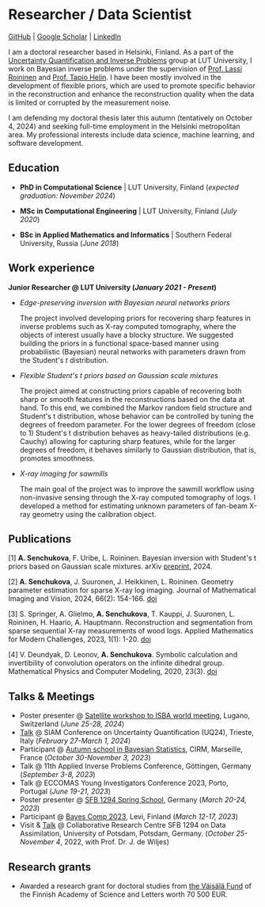# Researcher / Data Scientist

[GitHub](https://github.com/AngelinaSen) | [Google Scholar](https://scholar.google.com/citations?hl=en&user=sghAn8cAAAAJ) | [LinkedIn](https://www.linkedin.com/in/senchukova/)

I am a doctoral researcher based in Helsinki, Finland. As a part of the [Uncertainty Quantification and Inverse Problems](https://www.lut.fi/en/research-groups/uncertainty-quantification-and-inverse-problems) group at LUT University, I work on Bayesian inverse problems under the supervision of [Prof. Lassi Roininen](https://www.lut.fi/fi/profiilit/lassi-roininen) and [Prof. Tapio Helin](https://www.lut.fi/fi/profiilit/tapio-helin). I have been mostly involved in the development of flexible priors, which are used to promote specific behavior in the reconstruction and enhance the reconstruction quality when the data is limited or corrupted by the measurement noise. 

I am defending my doctoral thesis later this autumn (tentatively on October 4, 2024) and seeking full-time employment in the Helsinki metropolitan area. My professional interests include data science, machine learning, and software development.  


## Education 
- __PhD in Computational Science__ | LUT University, Finland (_expected graduation: November 2024_)

- __MSc in Computational Engineering__ | LUT University, Finland (_July 2020_)

- __BSc in Applied Mathematics and Informatics__ | Southern Federal University, Russia (_June 2018_)

## Work experience 
**Junior Researcher @ LUT University (_January 2021 - Present_)**

* _Edge-preserving inversion with Bayesian neural networks priors_
  
  The project involved developing priors for recovering sharp features in inverse problems such as X-ray computed tomography, where the objects of interest usually have a blocky structure. We suggested building the priors in a functional space-based manner using probabilistic (Bayesian) neural networks with parameters drawn from the Student's _t_ distribution.

* _Flexible Student's t priors based on Gaussian scale mixtures_
  
  The project aimed at constructing priors capable of recovering both sharp or smooth features in the reconstructions based on the data at hand. To this end, we combined the Markov random field structure and Student's t distribution, whose behavior can be controlled by tuning the degrees of freedom parameter.
  For the lower degrees of freedom (close to 1) Student's t distribution behaves as heavy-tailed distributions (e.g. Cauchy) allowing for capturing sharp features, while for the larger degrees of freedom, it behaves similarly to Gaussian distribution, that is, promotes smoothness.

* _X-ray imaging for sawmills_
  
  The main goal of the project was to improve the sawmill workflow using non-invasive sensing through the X-ray computed tomography of logs. I developed a method for estimating unknown parameters of fan-beam X-ray geometry using the calibration object.


## Publications 
[1] __A. Senchukova__, F. Uribe, L. Roininen. Bayesian inversion with Student's t priors based on Gaussian scale mixtures. arXiv [preprint](https://arxiv.org/pdf/2403.13665), 2024.

[2] __A. Senchukova__, J. Suuronen, J. Heikkinen, L. Roininen. Geometry parameter estimation for sparse X-ray log imaging. Journal of Mathematical Imaging and Vision, 2024, 66(2): 154-166. [doi](https://doi.org/10.1007/s10851-023-01167-6)

[3] S. Springer, A. Glielmo, __A. Senchukova__, T. Kauppi, J. Suuronen, L. Roininen, H. Haario, A. Hauptmann. Reconstruction and segmentation from sparse sequential X-ray measurements of wood logs. Applied Mathematics for Modern Challenges, 2023, 1(1): 1-20. [doi](https://doi.org/10.3934/ammc.2023002)

[4] V. Deundyak, D. Leonov, __A. Senchukova__. Symbolic calculation and invertibility of convolution operators on the infinite dihedral group. Mathematical Physics and Computer Modeling, 2020, 23(3). [doi](https://mp.jvolsu.com/index.php/en/archive-en/389-mathematical-physics-and-computer-simulation-2020-vol-23-no-3/mathematics-and-mechanics/929-deundyak-v-m-leonov-d-a-senchukova-a-a-symbolic-calculation-and-invertibility-of-convolution-operators-on-the-infinite-dihedral-group)

## Talks & Meetings
- Poster presenter @ [Satellite workshop to ISBA world meeting](https://www.usi.ch/en/feeds/25999), Lugano, Switzerland (_June 25-28, 2024_)
- [Talk](https://meetings.siam.org/sess/dsp_programsess.cfm?SESSIONCODE=78220) @ SIAM Conference on Uncertainty Quantification (UQ24), Trieste, Italy (_February 27-March 1, 2024_)
- Participant @ [Autumn school in Bayesian Statistics](https://bayesatcirm.github.io/2023/), CIRM, Marseille, France (_October 30-November 3, 2023_)
- Talk @ 11th Applied Inverse Problems Conference, Göttingen, Germany (_September 3-8, 2023_)
- Talk @ ECCOMAS Young Investigators Conference 2023, Porto, Portugal (_June 19-21, 2023_)
- Poster presenter @ [SFB 1294 Spring School](https://www.sfb1294.de/events/event/spring-school-2023), Germany (_March 20-24, 2023_)
- Participant @ [Bayes Comp 2023](https://bayescomp2023.com), Levi, Finland (_March 12-17, 2023_)
- Visit & [Talk](https://www.sfb1294.de/events/event/two-prior-models-for-edge-preserving-bayesian-inversion) @ Collaborative Research Centre SFB 1294 on Data Assimilation, University of Potsdam, Potsdam, Germany. (_October 25-November 4_, 2022, with Prof. Dr. J. de Wiljes)

## Research grants 
- Awarded a research grant for doctoral studies from [the Väisälä Fund](https://acadsci.fi/en/about-the-academy/funds-and-foundations/vaisala-foundation/) of the Finnish Academy of Science and Letters worth 70 500 EUR.
